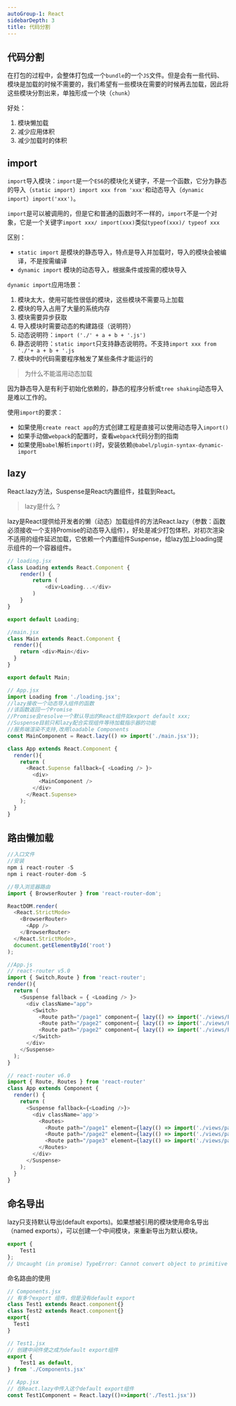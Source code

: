 ```yaml
---
autoGroup-1: React
sidebarDepth: 3
title: 代码分割
---
```


## 代码分割
在打包的过程中，会整体打包成一个`bundle`的一个`JS`文件。但是会有一些代码、模块是加载的时候不需要的，我们希望有一些模块在需要的时候再去加载，因此将这些模块分割出来，单独形成一个块（`chunk`）

好处：
1. 模块懒加载
2. 减少应用体积
3. 减少加载时的体积

## import
`import`导入模块：`import`是一个`ES6`的模块化关键字，不是一个函数，它分为静态的导入（`static import`）`import xxx from 'xxx'`和动态导入（`dynamic import`）`import('xxx')`。

`import`是可以被调用的，但是它和普通的函数时不一样的，`import`不是一个对象，它是一个关键字`import xxx/ import(xxx)`类似`typeof(xxx)/ typeof xxx`

区别：
- `static import` 是模块的静态导入，特点是导入并加载时，导入的模块会被编译，不是按需编译
- `dynamic import` 模块的动态导入，根据条件或按需的模块导入

`dynamic import`应用场景：
1. 模块太大，使用可能性很低的模块，这些模块不需要马上加载
2. 模块的导入占用了大量的系统内存
3. 模块需要异步获取
4. 导入模块时需要动态的构建路径（说明符） 
5. 动态说明符：`import ('./' + a + b + '.js')`
6. 静态说明符：`static import`只支持静态说明符。不支持`import xxx from './'+ a + b + '.js`
7. 模块中的代码需要程序触发了某些条件才能运行的

> 为什么不能滥用动态加载

因为静态导入是有利于初始化依赖的，静态的程序分析或`tree shaking`动态导入是难以工作的。

使用`import`的要求：
- 如果使用`create react app`的方式创建工程是直接可以使用动态导入`import()`
- 如果手动做`webpack`的配置时，查看`webpack`代码分割的指南
- 如果使用`babel`解析`import()`时，安装依赖`@babel/plugin-syntax-dynamic-import` 


## lazy
React.lazy方法，Suspense是React内置组件，挂载到React。

> lazy是什么？

lazy是React提供给开发者的懒（动态）加载组件的方法React.lazy（参数：函数必须接收一个支持Promise的动态导入组件），好处是减少打包体积，对初次渲染不适用的组件延迟加载，它依赖一个内置组件Suspense，给lazy加上loading提示组件的一个容器组件。
```javascript
// loading.jsx
class Loading extends React.Component {
    render() {
        return (
            <div>Loading...</div>
        )
    }
}

export default Loading;

//main.jsx
class Main extends React.Component {
  render(){
    return <div>Main</div>
  }
}

export default Main;

// App.jsx
import Loading from './loading.jsx';
//lazy接收一个动态导入组件的函数
//该函数返回一个Promise
//Promise会resolve一个默认导出的React组件如export default xxx;
//Suspense目前只和lazy配合实现组件等待加载指示器的功能
//服务端渲染不支持,改用loadable Components
const MainComponent = React.lazy(() => import('./main.jsx'));

class App extends React.Component { 
  render(){
    return (
      <React.Supense fallback={ <Loading /> }>
        <div>
          <MainComponent />
        </div>
      </React.Supense>
    );
  }
}
```

## 路由懒加载
```javascript
//入口文件
//安装
npm i react-router -S 
npm i react-router-dom -S 

//导入浏览器路由
import { BrowserRouter } from 'react-router-dom';

ReactDOM.render(
  <React.StrictMode>
    <BrowserRouter>
      <App />
    </BrowserRouter>
  </React.StrictMode>,
  document.getElementById('root')
);
```
```javascript
//App.js 
// react-router v5.0
import { Switch,Route } from 'react-router';
render(){
  return (
    <Suspense fallback = { <Loading /> }>
      <div className="app">
        <Switch>
          <Route path="/page1" component={ lazy(() => import('./views/Page1')) } />
          <Route path="/page2" component={ lazy(() => import('./views/Page2')) } />
          <Route path="/page2" component={ lazy(() => import('./views/Page3')) } />
        </Switch>
      </div>
    </Suspense>
  );
}

// react-router v6.0
import { Route, Routes } from 'react-router'
class App extends Component {
  render() {
    return (
      <Suspense fallback={<Loading />}>
        <div className='app'>
          <Routes>
            <Route path="/page1" element={lazy(() => import('./views/page1.jsx'))}></Route>
            <Route path="/page2" element={lazy(() => import('./views/page2.jsx'))}></Route>
            <Route path="/page3" element={lazy(() => import('./views/page3.jsx'))}></Route>
          </Routes>
        </div>
      </Suspense>
    );
  }
}
```


## 命名导出
lazy只支持默认导出(default exports)。如果想被引用的模块使用命名导出（named exports），可以创建一个中间模块，来重新导出为默认模块。
```javascript
export {
    Test1
};
// Uncaught (in promise) TypeError: Cannot convert object to primitive value
```
命名路由的使用
```javascript
// Components.jsx 
// 有多个export 组件，但是没有default export
class Test1 extends React.component{}
class Test2 extends React.component{}
export{
  Test1
}

// Test1.jsx
// 创建中间件使之成为default export组件
export {
    Test1 as default,
} from './Components.jsx'

// App.jsx
// 在React.lazy中传入这个default export组件
const Test1Component = React.lazy(()=>import('./Test1.jsx'))
```
